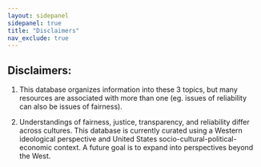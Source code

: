 ```yaml
---
layout: sidepanel
sidepanel: true
title: "Disclaimers"
nav_exclude: true
---
```

## Disclaimers:
1. This database organizes information into these 3 topics, but many resources are associated with more than one (eg. issues of reliability can also be issues of fairness).

2. Understandings of fairness, justice, transparency, and reliability differ across cultures. This database is currently curated using a Western ideological perspective and United States socio-cultural-political-economic context. A future goal is to expand into perspectives beyond the West.
